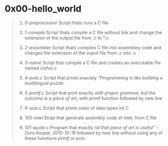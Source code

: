 # 0x00-hello_world

> 1. *0-preprocessor* Script thats runs a C file
>
> 2. *1-compile* Script thats compile a C file without link and change the extension of the output file from *.c* to *.o 
>
> 3. *2-assembler* Script thats compiles C file into assembley code and changes the extension of the ouput file from *.c* into *.s* 
>
> 4. *3-name* Script that compile a C file and creates an executable file named cisfun.c
>
> 5. *4-puts.c* Script that prints exactaly *"Programming is like building a multilingual puzzle*
>
> 6. *5-printf.c* Script that print exactly *with proper grammar, but the outcome is a piece of art,* with printf function followed by new line
>
> 7. *6-size.c* Script that prints sizes of data types int C
>
> 8. *100-intel* Stript that generate assembly code of intel, from C file
>
> 9. *101-quote.c* Program that exactly *nd that piece of art is useful" - Dora Korpar, 2015-10-19* followed by new line without using any of these functions *printf* or *puts*
>

